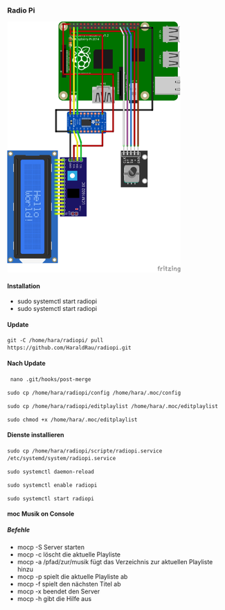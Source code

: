 <h3>Radio Pi</h3>

<img src="bilder/RadioPiKY040_Steckplatine.png" width="400">

<h4>Installation</h4>
<ul>
<li>sudo systemctl start radiopi</li>
<li>sudo systemctl start radiopi</li>  
</ul>
<h4>Update</h4>
<p><code>git -C /home/hara/radiopi/ pull https://github.com/HaraldRau/radiopi.git</code></p>
<h4>Nach Update</h4>
<p><code> nano .git/hooks/post-merge</code></p>
<p><code>sudo cp /home/hara/radiopi/config /home/hara/.moc/config</code></p>
<p><code>sudo cp /home/hara/radiopi/editplaylist /home/hara/.moc/editplaylist</code></p>
<p><code>sudo chmod +x /home/hara/.moc/editplaylist</code></p>
<h4>Dienste installieren</h4>
<p><code>sudo cp /home/hara/radiopi/scripte/radiopi.service /etc/systemd/system/radiopi.service</code></p>
<p><code>sudo systemctl daemon-reload</code></p>
<p><code>sudo systemctl enable radiopi</code></p>
<p><code>sudo systemctl start radiopi</code></p>
<h4>moc Musik on Console</h4>
<h5>Befehle</h5>
<ul>
  <li>mocp -S Server starten</li>
  <li>mocp -c löscht die aktuelle Playliste</li>
  <li>mocp -a /pfad/zur/musik fügt das Verzeichnis zur aktuellen Playliste hinzu</li>
  <li>mocp -p spielt die aktuelle Playliste ab</li>
  <li>mocp -f spielt den nächsten Titel ab</li>
  <li>mocp -x beendet den Server</li>
  <li>mocp -h gibt die Hilfe aus</li>
</ul>
